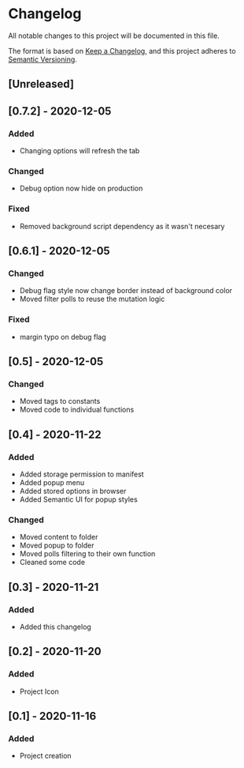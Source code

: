 # Changelog

All notable changes to this project will be documented in this file.

The format is based on [Keep a Changelog](https://keepachangelog.com/en/1.0.0/),
and this project adheres to [Semantic Versioning](https://semver.org/spec/v2.0.0.html).

## [Unreleased]

## [0.7.2] - 2020-12-05

### Added

- Changing options will refresh the tab

### Changed

- Debug option now hide on production

### Fixed

- Removed background script dependency as it wasn't necesary

## [0.6.1] - 2020-12-05

### Changed

- Debug flag style now change border instead of background color
- Moved filter polls to reuse the mutation logic

### Fixed

- margin typo on debug flag

## [0.5] - 2020-12-05

### Changed

- Moved tags to constants
- Moved code to individual functions

## [0.4] - 2020-11-22

### Added

- Added storage permission to manifest
- Added popup menu
- Added stored options in browser
- Added Semantic UI for popup styles

### Changed

- Moved content to folder
- Moved popup to folder
- Moved polls filtering to their own function
- Cleaned some code

## [0.3] - 2020-11-21

### Added

- Added this changelog

## [0.2] - 2020-11-20

### Added

- Project Icon

## [0.1] - 2020-11-16

### Added

- Project creation
